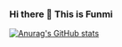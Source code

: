 ### Hi there 👋 This is Funmi


[![Anurag's GitHub stats](https://github-readme-stats.vercel.app/api/top-langs/?username=funmi7&count_private=true&show_icons=true&theme=radical&layout=compact)](https://github.com/anuraghazra/github-readme-stats)

<!--
**Funmi7/funmi7** is a ✨ _special_ ✨ repository because its `README.md` (this file) appears on your GitHub profile.

Here are some ideas to get you started:

- 🔭 I’m currently working on ...
- 🌱 I’m currently learning ...
- 👯 I’m looking to collaborate on ...
- 🤔 I’m looking for help with ...
- 💬 Ask me about ...
- 📫 How to reach me: ...
- 😄 Pronouns: ...
- ⚡ Fun fact: ...
-->
